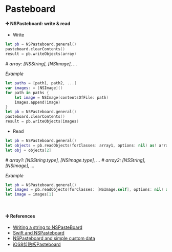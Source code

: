 # Pasteboard

#### ✢ NSPasteboard: write & read

* Write

```swift
let pb = NSPasteboard.general()
pasteboard.clearContents()
result = pb.writeObjects(array)
```
*# array: [NSString], [NSImage], ...*

*Example*

```swift
let paths = [path1, path2, ...]
var images: = [NSImage]()
for path in paths {
    let image = NSImage(contentsOfFile: path)
    images.append(image)
}
let pb = NSPasteboard.general()
pasteboard.clearContents()
result = pb.writeObjects(images)
```

* Read

```swift
let pb = NSPasteboard.general()
let objects = pb.readObjects(forClasses: array1, options: nil) as! array2
let obj = objects[2]
```
*# array1: [NSString.type], [NSImage.type], ...*
*# array2: [NSString], [NSImage], ...*

*Example*

```swift
let pb = NSPasteboard.general()
let images = pb.readObjects(forClasses: [NSImage.self], options: nil) as! [NSImage]
let image = images[1]
```
<br>

#### ✢ References

* [Writing a string to NSPasteBoard](https://stackoverflow.com/questions/598587/writing-a-string-to-nspasteboard)
* [Swift and NSPasteboard](http://swiftrien.blogspot.tw/2015/03/swift-and-nspasteboard.html)
* [NSPasteboard and simple custom data](https://codexample.org/questions/290055/nspasteboard-and-simple-custom-data.c)
* [iOS8剪贴板Pasteboard](https://www.swiftmi.com/topic/180.html)
